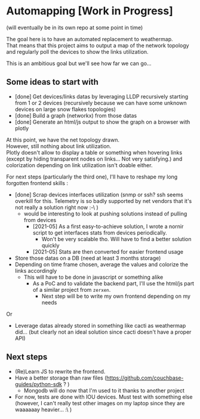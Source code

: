 # Automapping [Work in Progress]

(will eventually be in its own repo at some point in time)

The goal here is to have an automated replacement to weathermap.  
That means that this project aims to output a map of the network topology and regularly poll the devices to show the links utilization.

This is an ambitious goal but we'll see how far we can go...


## Some ideas to start with

- [done] Get devices/links datas by leveraging LLDP recursively starting from 1 or 2 devices (recursively because we can have some unknown devices on large snow flakes topologies)
- [done] Build a graph (networkx) from those datas
- [done] Generate an html/js output to show the graph on a browser with plotly

At this point, we have the net topology drawn.  
However, still nothing about link utilization.  
Plotly doesn't allow to display a table or something when hovering links (except by hiding transparent nodes on links... Not very satisfying.) and  
colorization depending on link utilization isn't doable either.

For next steps (particularly the third one), I'll have to reshape my long forgotten frontend skills :

- [done] Scrap devices interfaces utilization (snmp or ssh? ssh seems overkill for this. Telemetry is so badly supported by net vendors that it's not really a solution right now :-\ )
  - would be interesting to look at pushing solutions instead of pulling from devices
    - [2021-05] As a first easy-to-achieve solution, I wrote a nornir script to get interfaces stats from devices periodically.
      - Won't be very scalable tho. Will have to find a better solution quickly
    - [2021-05] Stats are then converted for easier frontend usage
- Store those datas on a DB (need at least 3 months storage)
- Depending on time frame chosen, average the values and colorize the links accordingly
  - This will have to be done in javascript or something alike
    - As a PoC and to validate the backend part, I'll use the html/js part of a similar project from `zerxen`.
      - Next step will be to write my own frontend depending on my needs

Or 

- Leverage datas already stored in something like cacti as weathermap did... (but clearly not an ideal solution since cacti doesn't have a proper API)

## Next steps

- (Re)Learn JS to rewrite the frontend.
- Have a better storage than raw files (https://github.com/couchbase-guides/python-sdk ? )
  - Mongodb will do now that I'm used to it thanks to another project
- For now, tests are done with IOU devices. Must test with something else (however, I can't really test other images on my laptop since they are waaaaaay heavier... :\ )
